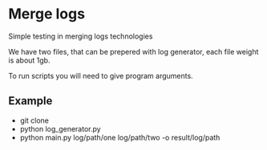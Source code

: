 # Merge logs
Simple testing in merging logs technologies

We have two files, that can be prepered with log generator, each file weight is about 1gb.

To run scripts you will need to give program arguments. 

## Example
* git clone
* python log_generator.py
* python main.py log/path/one log/path/two -o result/log/path
